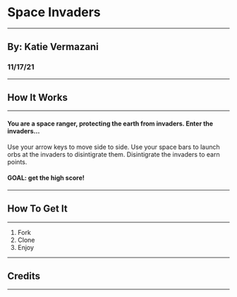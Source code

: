 # Space Invaders
***
## By: Katie Vermazani
### 11/17/21

***
## How It Works
***
#### You are a space ranger, protecting the earth from invaders. Enter the invaders...

Use your arrow keys to move side to side. 
Use your space bars to launch orbs at the invaders to disintigrate them.
Disintigrate the invaders to earn points.

#### GOAL: get the high score!

***
## How To Get It
***
1. Fork
2. Clone
3. Enjoy

***
## Credits
***
